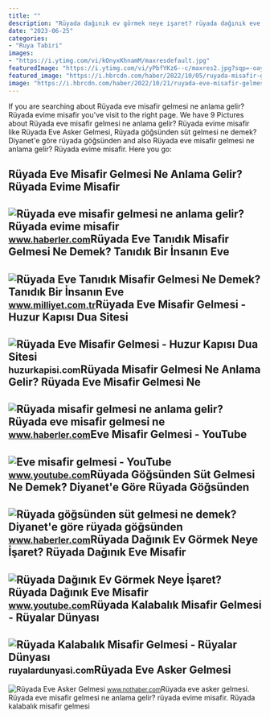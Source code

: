 ```yaml
---
title: ""
description: "Rüyada dağınık ev görmek neye i̇şaret? rüyada dağınık eve misafir"
date: "2023-06-25"
categories:
- "Ruya Tabiri"
images:
- "https://i.ytimg.com/vi/kOnyxKhnamM/maxresdefault.jpg"
featuredImage: "https://i.ytimg.com/vi/yPbfYKz6--c/maxres2.jpg?sqp=-oaymwEoCIAKENAF8quKqQMcGADwAQH4Ab4EgAKACIoCDAgAEAEYciBQKDUwDw==&amp;rs=AOn4CLB3ntVrh5WEuF4gAGYLWQUjgb-FOg"
featured_image: "https://i.hbrcdn.com/haber/2022/10/05/ruyada-misafir-gelmesi-ne-anlama-gelir-ruyada-15335862_4634_m.jpg"
image: "https://i.hbrcdn.com/haber/2022/10/21/ruyada-eve-misafir-gelmesi-ne-anlama-gelir-15374747_2541_amp.jpg"
---
```


If you are searching about Rüyada eve misafir gelmesi ne anlama gelir? Rüyada evime misafir you've visit to the right page. We have 9 Pictures about Rüyada eve misafir gelmesi ne anlama gelir? Rüyada evime misafir like Rüyada Eve Asker Gelmesi, Rüyada göğsünden süt gelmesi ne demek? Diyanet'e göre rüyada göğsünden and also Rüyada eve misafir gelmesi ne anlama gelir? Rüyada evime misafir. Here you go:

Rüyada Eve Misafir Gelmesi Ne Anlama Gelir? Rüyada Evime Misafir
----------------------------------------------------------------

 ![Rüyada eve misafir gelmesi ne anlama gelir? Rüyada evime misafir](https://i.hbrcdn.com/haber/2022/10/21/ruyada-eve-misafir-gelmesi-ne-anlama-gelir-15374747_2541_amp.jpg) <small>www.haberler.com</small>Rüyada Eve Tanıdık Misafir Gelmesi Ne Demek? Tanıdık Bir İnsanın Eve
--------------------------------------------------------------------

 ![Rüyada Eve Tanıdık Misafir Gelmesi Ne Demek? Tanıdık Bir İnsanın Eve](https://image.milimaj.com/i/milliyet/75/0x0/60b2e7c45542833af8921815.jpg) <small>www.milliyet.com.tr</small>Rüyada Eve Misafir Gelmesi - Huzur Kapısı Dua Sitesi
----------------------------------------------------

 ![Rüyada Eve Misafir Gelmesi - Huzur Kapısı Dua Sitesi](https://huzurkapisi.com/wp-content/uploads/2019/05/ruyada-eve-misafir-gelmesi-768x252.jpg) <small>huzurkapisi.com</small>Rüyada Misafir Gelmesi Ne Anlama Gelir? Rüyada Eve Misafir Gelmesi Ne
---------------------------------------------------------------------

 ![Rüyada misafir gelmesi ne anlama gelir? Rüyada eve misafir gelmesi ne](https://i.hbrcdn.com/haber/2022/10/05/ruyada-misafir-gelmesi-ne-anlama-gelir-ruyada-15335862_4634_m.jpg) <small>www.haberler.com</small>Eve Misafir Gelmesi - YouTube
-----------------------------

 ![Eve misafir gelmesi - YouTube](https://i.ytimg.com/vi/yPbfYKz6--c/maxres2.jpg?sqp=-oaymwEoCIAKENAF8quKqQMcGADwAQH4Ab4EgAKACIoCDAgAEAEYciBQKDUwDw==&rs=AOn4CLB3ntVrh5WEuF4gAGYLWQUjgb-FOg) <small>www.youtube.com</small>Rüyada Göğsünden Süt Gelmesi Ne Demek? Diyanet'e Göre Rüyada Göğsünden
----------------------------------------------------------------------

 ![Rüyada göğsünden süt gelmesi ne demek? Diyanet'e göre rüyada göğsünden](https://i.hbrcdn.com/haber/2022/10/05/ruyada-gogsunden-sut-gelmesi-ne-anlama-gelir-15335330_6420_amp.jpg) <small>www.haberler.com</small>Rüyada Dağınık Ev Görmek Neye İşaret? Rüyada Dağınık Eve Misafir
----------------------------------------------------------------

 ![Rüyada Dağınık Ev Görmek Neye İşaret? Rüyada Dağınık Eve Misafir](https://i.ytimg.com/vi/kOnyxKhnamM/maxresdefault.jpg) <small>www.youtube.com</small>Rüyada Kalabalık Misafir Gelmesi - Rüyalar Dünyası
--------------------------------------------------

 ![Rüyada Kalabalık Misafir Gelmesi - Rüyalar Dünyası](http://ruyalardunyasi.com/wp-content/uploads/2019/06/eve-kalabalik-misafir-gelmesi-768x509.jpg) <small>ruyalardunyasi.com</small>Rüyada Eve Asker Gelmesi
------------------------

 ![Rüyada Eve Asker Gelmesi](https://i.nothaber.com/storage/files/images/2021/08/27/ruyada-eve-asker-gelmesi-ne-demek-1080x1920-6128d24474796.jpg) <small>www.nothaber.com</small>Rüyada eve asker gelmesi. Rüyada eve misafir gelmesi ne anlama gelir? rüyada evime misafir. Rüyada kalabalık misafir gelmesi
